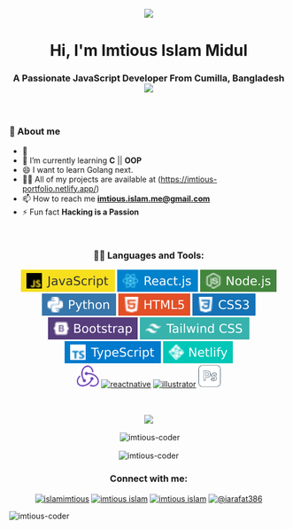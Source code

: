 <p align="center"><img src="https://i.ibb.co/S605nJJ/image.jpg" width="350">
</p>

<h1 align="center">Hi, I'm Imtious Islam Midul</h1>
<h3 align="center">A Passionate JavaScript Developer From Cumilla, Bangladesh<img src="https://media.giphy.com/media/hvRJCLFzcasrR4ia7z/giphy.gif" width="28"></h3>


<br>
 

### 📖 About me
- 🔭
- 🌱 I’m currently learning **C** || **OOP**
- 😄 I want to learn Golang next.
- 👨‍💻 All of my projects are available at (https://imtious-portfolio.netlify.app/)
- 📫 How to reach me **imtious.islam.me@gmail.com**
- ⚡ Fun fact **Hacking is a Passion**

</br>



<h3 align="center">👨‍💻 Languages and Tools:</h3>

<p align="center">
<img src="JavaScript-F7DF1E.svg">
<img src="React.svg">
<img src="Node.svg">
<img src="Python-3776AB.svg">
<img src="HTML5-E34F26.svg">
<img src="CSS3-1572B6.svg">
<img src="Bootstrap-563D7C.svg">
<img src="Tailwind_CSS-38B2AC.svg">
<img src="TypeScript-007ACC.svg">
<img src="Netlify-00C7B7.svg">
<br />
<a href="https://redux.js.org" target="_blank"><img src="https://raw.githubusercontent.com/devicons/devicon/master/icons/redux/redux-original.svg" alt="redux" width="40" height="40"/></a>
<a href="https://reactnative.dev/" target="_blank"><img src="https://reactnative.dev/img/header_logo.svg" alt="reactnative" width="40" height="40"/></a>
<a href="https://www.adobe.com/in/products/illustrator.html" target="_blank"> <img src="https://www.vectorlogo.zone/logos/adobe_illustrator/adobe_illustrator-icon.svg" alt="illustrator" width="40" height="40"/></a>
<a href="https://www.photoshop.com/en" target="_blank"> <img src="https://raw.githubusercontent.com/devicons/devicon/master/icons/photoshop/photoshop-line.svg" alt="photoshop" width="40" height="40"/></a>   
</p>
  
</hr>
</br>

<p align="center">
<img align="center" src="https://github-readme-stats.vercel.app/api/top-langs/?username=imtious-coder&card_width=550&&show_icons=true&title_color=ffffff&icon_color=bb2acf&text_color=daf7dc&bg_color=151515"> </p>
<p align="center">&nbsp;<img align="center" src="https://github-readme-stats.vercel.app/api?username=imtious-coder&show_icons=true&locale=en" alt="imtious-coder" /></p>
<p align="center"><img align="center" src="https://github-readme-streak-stats.herokuapp.com/?user=imtious-coder&" alt="imtious-coder" /></p>

<h3 align="center">Connect with me:</h3>
<p align="center">
<a href="https://twitter.com/islamimtious" target="blank"><img align="center" src="https://cdn.jsdelivr.net/npm/simple-icons@3.0.1/icons/twitter.svg" alt="islamimtious" height="30" width="40" /></a>
<a href="https://linkedin.com/in/imtious islam" target="blank"><img align="center" src="https://cdn.jsdelivr.net/npm/simple-icons@3.0.1/icons/linkedin.svg" alt="imtious islam" height="30" width="40" /></a>
<a href="https://fb.com/imtious islam" target="blank"><img align="center" src="https://cdn.jsdelivr.net/npm/simple-icons@3.0.1/icons/facebook.svg" alt="imtious islam" height="30" width="40" /></a>
<a href="https://www.hackerrank.com/@iarafat386" target="blank"><img align="center" src="https://cdn.jsdelivr.net/npm/simple-icons@3.0.1/icons/hackerrank.svg" alt="@iarafat386" height="30" width="40" /></a>
</p>


<p align="left"> <img src="https://komarev.com/ghpvc/?username=imtious-coder&label=Profile%20views&color=0e75b6&style=flat" alt="imtious-coder" /> </p>

</br>


